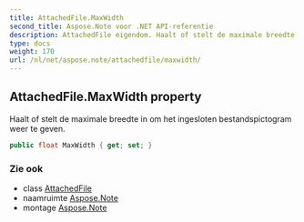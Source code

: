 ```yaml
---
title: AttachedFile.MaxWidth
second_title: Aspose.Note voor .NET API-referentie
description: AttachedFile eigendom. Haalt of stelt de maximale breedte in om het ingesloten bestandspictogram weer te geven.
type: docs
weight: 170
url: /nl/net/aspose.note/attachedfile/maxwidth/
---
```

## AttachedFile.MaxWidth property

Haalt of stelt de maximale breedte in om het ingesloten bestandspictogram weer te geven.

```csharp
public float MaxWidth { get; set; }
```

### Zie ook

* class [AttachedFile](../)
* naamruimte [Aspose.Note](../../attachedfile/)
* montage [Aspose.Note](../../../)


